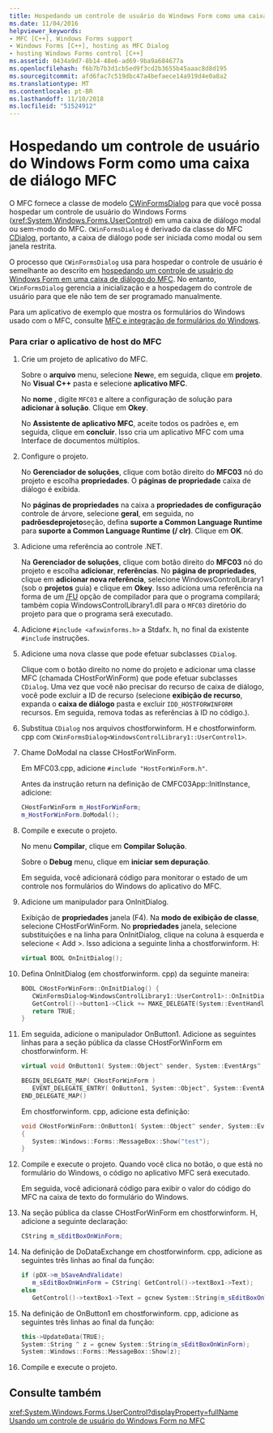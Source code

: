 ```yaml
---
title: Hospedando um controle de usuário do Windows Form como uma caixa de diálogo MFC
ms.date: 11/04/2016
helpviewer_keywords:
- MFC [C++], Windows Forms support
- Windows Forms [C++], hosting as MFC Dialog
- hosting Windows Forms control [C++]
ms.assetid: 0434a9d7-8b14-48e6-ad69-9ba9a684677a
ms.openlocfilehash: f6b7b7b3d1cb5ed9f3cd2b3655b45aaac8d8d195
ms.sourcegitcommit: afd6fac7c519dbc47a4befaece14a919d4e0a8a2
ms.translationtype: MT
ms.contentlocale: pt-BR
ms.lasthandoff: 11/10/2018
ms.locfileid: "51524912"
---
```

# <a name="hosting-a-windows-form-user-control-as-an-mfc-dialog-box"></a>Hospedando um controle de usuário do Windows Form como uma caixa de diálogo MFC

O MFC fornece a classe de modelo [CWinFormsDialog](../mfc/reference/cwinformsdialog-class.md) para que você possa hospedar um controle de usuário do Windows Forms (<xref:System.Windows.Forms.UserControl>) em uma caixa de diálogo modal ou sem-modo do MFC. `CWinFormsDialog` é derivado da classe do MFC [CDialog](../mfc/reference/cdialog-class.md), portanto, a caixa de diálogo pode ser iniciada como modal ou sem janela restrita.

O processo que `CWinFormsDialog` usa para hospedar o controle de usuário é semelhante ao descrito em [hospedando um controle de usuário do Windows Form em uma caixa de diálogo do MFC](../dotnet/hosting-a-windows-form-user-control-in-an-mfc-dialog-box.md). No entanto, `CWinFormsDialog` gerencia a inicialização e a hospedagem do controle de usuário para que ele não tem de ser programado manualmente.

Para um aplicativo de exemplo que mostra os formulários do Windows usado com o MFC, consulte [MFC e integração de formulários do Windows](http://www.microsoft.com/downloads/details.aspx?FamilyID=987021bc-e575-4fe3-baa9-15aa50b0f599&displaylang=en).

### <a name="to-create-the-mfc-host-application"></a>Para criar o aplicativo de host do MFC

1. Crie um projeto de aplicativo do MFC.

   Sobre o **arquivo** menu, selecione **New**e, em seguida, clique em **projeto**. No **Visual C++** pasta e selecione **aplicativo MFC**.

   No **nome** , digite `MFC03` e altere a configuração de solução para **adicionar à solução**. Clique em **Okey**.

   No **Assistente de aplicativo MFC**, aceite todos os padrões e, em seguida, clique em **concluir**. Isso cria um aplicativo MFC com uma Interface de documentos múltiplos.

1. Configure o projeto.

   No **Gerenciador de soluções**, clique com botão direito do **MFC03** nó do projeto e escolha **propriedades**. O **páginas de propriedade** caixa de diálogo é exibida.

   No **páginas de propriedades** na caixa a **propriedades de configuração** controle de árvore, selecione **geral**, em seguida, no **padrõesdeprojeto**seção, defina **suporte a Common Language Runtime** para **suporte a Common Language Runtime (/ clr)**. Clique em **OK**.

1. Adicione uma referência ao controle .NET.

   Na **Gerenciador de soluções**, clique com botão direito do **MFC03** nó do projeto e escolha **adicionar**, **referências**. No **página de propriedades**, clique em **adicionar nova referência**, selecione WindowsControlLibrary1 (sob o **projetos** guia) e clique em **Okey**. Isso adiciona uma referência na forma de um [/FU](../build/reference/fu-name-forced-hash-using-file.md) opção de compilador para que o programa compilará; também copia WindowsControlLibrary1.dll para o `MFC03` diretório do projeto para que o programa será executado.

1. Adicione `#include <afxwinforms.h>` a Stdafx. h, no final da existente `#include` instruções.

1. Adicione uma nova classe que pode efetuar subclasses `CDialog`.

   Clique com o botão direito no nome do projeto e adicionar uma classe MFC (chamada CHostForWinForm) que pode efetuar subclasses `CDialog`. Uma vez que você não precisar do recurso de caixa de diálogo, você pode excluir a ID de recurso (selecione **exibição de recurso**, expanda o **caixa de diálogo** pasta e excluir `IDD_HOSTFORWINFORM` recursos.  Em seguida, remova todas as referências à ID no código.).

1. Substitua `CDialog` nos arquivos chostforwinform. H e chostforwinform. cpp com `CWinFormsDialog<WindowsControlLibrary1::UserControl1>`.

1. Chame DoModal na classe CHostForWinForm.

   Em MFC03.cpp, adicione `#include "HostForWinForm.h"`.

   Antes da instrução return na definição de CMFC03App::InitInstance, adicione:

    ```cpp
    CHostForWinForm m_HostForWinForm;
    m_HostForWinForm.DoModal();
    ```

1. Compile e execute o projeto.

   No menu **Compilar**, clique em **Compilar Solução**.

   Sobre o **Debug** menu, clique em **iniciar sem depuração**.

   Em seguida, você adicionará código para monitorar o estado de um controle nos formulários do Windows do aplicativo do MFC.

1. Adicione um manipulador para OnInitDialog.

   Exibição de **propriedades** janela (F4). Na **modo de exibição de classe**, selecione CHostForWinForm. No **propriedades** janela, selecione substituições e na linha para OnInitDialog, clique na coluna à esquerda e selecione \< Add >. Isso adiciona a seguinte linha a chostforwinform. H:

    ```cpp
    virtual BOOL OnInitDialog();
    ```

1. Defina OnInitDialog (em chostforwinform. cpp) da seguinte maneira:

    ```cpp
    BOOL CHostForWinForm::OnInitDialog() {
       CWinFormsDialog<WindowsControlLibrary1::UserControl1>::OnInitDialog();
       GetControl()->button1->Click += MAKE_DELEGATE(System::EventHandler, OnButton1);
       return TRUE;
    }
    ```

1. Em seguida, adicione o manipulador OnButton1. Adicione as seguintes linhas para a seção pública da classe CHostForWinForm em chostforwinform. H:

    ```cpp
    virtual void OnButton1( System::Object^ sender, System::EventArgs^ e );

    BEGIN_DELEGATE_MAP( CHostForWinForm )
       EVENT_DELEGATE_ENTRY( OnButton1, System::Object^, System::EventArgs^ );
    END_DELEGATE_MAP()
    ```

   Em chostforwinform. cpp, adicione esta definição:

    ```cpp
    void CHostForWinForm::OnButton1( System::Object^ sender, System::EventArgs^ e )
    {
       System::Windows::Forms::MessageBox::Show("test");
    }
    ```

1. Compile e execute o projeto. Quando você clica no botão, o que está no formulário do Windows, o código no aplicativo MFC será executado.

    Em seguida, você adicionará código para exibir o valor do código do MFC na caixa de texto do formulário do Windows.

1. Na seção pública da classe CHostForWinForm em chostforwinform. H, adicione a seguinte declaração:

    ```cpp
    CString m_sEditBoxOnWinForm;
    ```

1. Na definição de DoDataExchange em chostforwinform. cpp, adicione as seguintes três linhas ao final da função:

    ```cpp
    if (pDX->m_bSaveAndValidate)
       m_sEditBoxOnWinForm = CString( GetControl()->textBox1->Text);
    else
       GetControl()->textBox1->Text = gcnew System::String(m_sEditBoxOnWinForm);
    ```

1. Na definição de OnButton1 em chostforwinform. cpp, adicione as seguintes três linhas ao final da função:

    ```cpp
    this->UpdateData(TRUE);
    System::String ^ z = gcnew System::String(m_sEditBoxOnWinForm);
    System::Windows::Forms::MessageBox::Show(z);
    ```

1. Compile e execute o projeto.

## <a name="see-also"></a>Consulte também

<xref:System.Windows.Forms.UserControl?displayProperty=fullName>
[Usando um controle de usuário do Windows Form no MFC](../dotnet/using-a-windows-form-user-control-in-mfc.md)